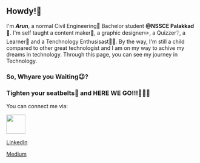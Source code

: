 ## Howdy!👋

I'm ***Arun***, a normal Civil Engineering👷 Bachelor student **@NSSCE Palakkad🏫**. I'm self taught a content maker📄, a graphic designer✏️, a Quizzer❔, a Learner📙 and a Tenchnology Enthusisast🧑‍💻. By the way, I'm still a child compared to other great technologist and I am on my way to achive my dreams in technology. Through this page, you can see my journey in Technology.

### So, Whyare you Waiting😉?
### Tighten your seatbelts💺 and HERE WE GO!!!🤩🤩🤩
You can connect me via:

<a href="https://www.instagram.com/_kryp_tonian__/"><img src="https://github.com/arunghosha/arunghosha/assets/119685058/b8a52f34-f54b-4d47-99f4-726ad2dc9c63" width="50"></a>

[LinkedIn](https://www.linkedin.com/in/arun-ghosh-a-3b7bb2250/)

[Medium](https://medium.com/@_kryp_tonian__)
